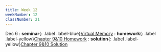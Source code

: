 ```yaml
---
title: Week 12
weekNumber: 12
classNumber: 21
---
```


Dec 6
: **seminar**{: .label .label-blue}[Virtual Memory](/ics-23-fall/assets/class21/slides/ICSVM.pdf)
: **homework**{: .label .label-yellow}[Chapter 9&10 Homework](/ics-23-fall/assets/class21/slides/第九、十章补充题目.pdf)
  : **solution**{: .label .label-yellow}[Chapter 9&10 Solution](/ics-23-fall/assets/class21/slides/第九、十章补充题答案.pdf)
